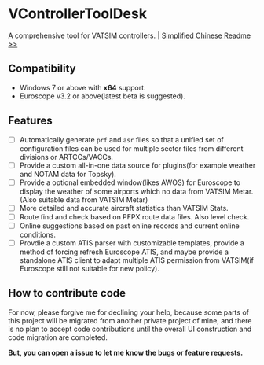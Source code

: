 # VControllerToolDesk

A comprehensive tool for VATSIM controllers. | [Simplified Chinese Readme >>](README_zh.md)

## Compatibility

* Windows 7 or above with **x64** support.
* Euroscope v3.2 or above(latest beta is suggested).

## Features

- [ ] Automatically generate `prf` and `asr` files so that a unified set of configuration files can be used for multiple sector files from different divisions or ARTCCs/VACCs.
- [ ] Provide a custom all-in-one data source for plugins(for example weather and NOTAM data for Topsky).
- [ ] Provide a optional embedded window(likes AWOS) for Euroscope to display the weather of some airports which no data from VATSIM Metar. (Also suitable data from VATSIM Metar)
- [ ] More detailed and accurate aircraft statistics than VATSIM Stats.
- [ ] Route find and check based on PFPX route data files. Also level check.
- [ ] Online suggestions based on past online records and current online conditions.
- [ ] Provdie a custom ATIS parser with customizable templates, provide a method of forcing refresh Euroscope ATIS, and maybe provide a standalone ATIS client to adapt multiple ATIS permission from VATSIM(if Euroscope still not suitable for new policy).

## How to contribute code

For now, please forgive me for declining your help, because some parts of this project will be migrated from another private project of mine, and there is no plan to accept code contributions until the overall UI construction and code migration are completed.

**But, you can open a issue to let me know the bugs or feature requests.**